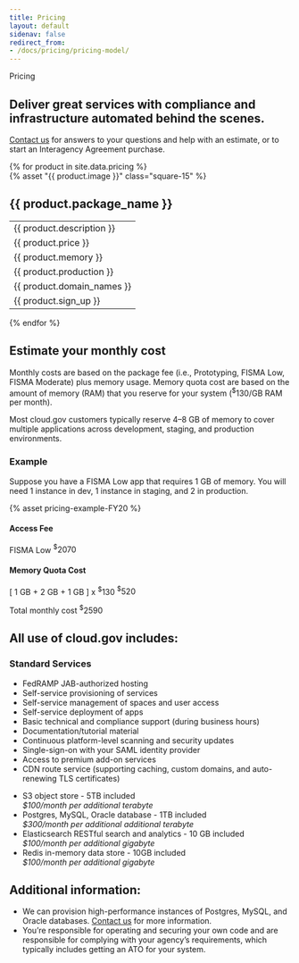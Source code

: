```yaml
---
title: Pricing
layout: default
sidenav: false
redirect_from:
- /docs/pricing/pricing-model/
---
```

<div class="usa-content bg-accent-warm-light">
   <section class="grid-container usa-section">
      <div class="grid-row grid-gap">
         <div class="tablet:grid-col-9">
            <p class="text-uppercase margin-bottom-0">Pricing</p>
            <h1 class="margin-top-1 font-sans-3xl">
               Deliver great services with compliance and infrastructure automated behind the scenes.
            </h1>
            <p class="usa-intro">
               <a href="{{site.mailto}}">Contact us</a> for answers to your questions and help with an estimate, or to start an Interagency Agreement purchase.
            </p>
         </div>
      </div>
   </section>
   <section class="grid-container usa-section">
      <div class="grid-row products-pricing">
         {% for product in site.data.pricing %}
         <div class="desktop:grid-col">
            <div class="intro">
               {% asset "{{ product.image }}" class="square-15" %}
               <h2>{{ product.package_name }}</h2>
            </div>
            <table class="usa-table usa-table--borderless">
               <tbody>
                  <tr>
                     <td class="intro-info">
                        {{ product.description }}
                     </td>
                  </tr>
                  <tr>
                     <td class="intro-info">
                        {{ product.price }}
                     </td>
                  </tr>
                  <tr>
                     <td class="small-info">
                        {{ product.memory }}
                     </td>
                  </tr>
                  <tr>
                     <td class="small-info">
                        {{ product.production }}
                     </td>
                  </tr>
                  <tr>
                     <td class="small-info">
                        {{ product.domain_names }}
                     </td>
                  </tr>
                  <tr>
                     <td>
                        <span class="font-sans-2xs">{{ product.sign_up }}</span>
                     </td>
                  </tr>
               </tbody>
            </table>
         </div>
         {% endfor %}
      </div>
   </section>
   <section class="grid-container usa-section">
      <div class="grid-row grid-gap">
         <div class="tablet:grid-col-7 pricing-calculations usa-prose">
            <a href="#estimate-your-monthly-cost"></a>
            <h2 id="estimate-your-monthly-cost">Estimate your monthly cost</h2>
            <p>
               Monthly costs are based on the package fee (i.e., Prototyping, FISMA Low, FISMA Moderate) plus memory usage. Memory quota cost are based on the amount of memory (RAM) that you reserve for your system (<sup>$</sup>130/GB RAM per month).
            </p>
            <p class="footnote">
               Most cloud.gov customers typically reserve 4–8 GB of memory to cover multiple applications across development, staging, and production environments.
            </p>
            <h3>Example</h3>
            <p>
               Suppose you have a FISMA Low app that requires 1 GB of memory. You will need 1 instance in dev, 1 instance in staging, and 2 in production.
            </p>
         </div>
      </div>
      <div class="grid-row grid-gap">
         <div class="diagram tablet:grid-col margin-y-5">
            {% asset pricing-example-FY20 %}
         </div>
      </div>
      <div class="grid-row grid-gap">
         <div class="tablet:grid-col-6 pricing-calculations usa-prose">
            <h4>
               Access Fee
            </h4>
            <p class="pricing-line-item">
               FISMA Low <span><sup>$</sup>2070</span>
            </p>
            <h4>
               Memory Quota Cost
            </h4>
            <p class="pricing-line-item">
               [ 1 GB + 2 GB + 1 GB ] x <sup>$</sup>130 <span><sup>$</sup>520</span>
            </p>
            <p class="pricing-total">
               Total monthly cost <span><sup>$</sup>2590</span>
            </p>
         </div>
      </div>
   </section>
   <section class="usa-section grid-container">
      <div class="grid-row grid-gap">
         <div class="tablet:grid-col-7 usa-prose">
            <h2>All use of cloud.gov includes:</h2>
            <h3>Standard Services</h3>
         </div>
      </div>
      <div class="grid-row grid-gap">
         <div class="tablet:grid-col-6 usa-prose">
            <ul class="column-single">
               <li>
                  FedRAMP JAB-authorized hosting
               </li>
               <li>
                  Self-service provisioning of services
               </li>
               <li>
                  Self-service management of spaces and user access
               </li>
               <li>
                  Self-service deployment of apps
               </li>
               <li>
                  Basic technical and compliance support (during business hours)
               </li>
               <li>
                  Documentation/tutorial material
               </li>
               <li>
                  Continuous platform-level scanning and security updates
               </li>
               <li>
                  Single-sign-on with your SAML identity provider
               </li>
               <li>
                  Access to premium add-on services
               </li>
               <li>
                  CDN route service (supporting caching, custom domains, and auto-renewing TLS certificates)
               </li>
            </ul>
         </div>
         <div class="tablet:grid-col-6 usa-prose">
            <ul class="column-single">
               <li>
                  S3 object store -  5TB included<br><i>  $100/month per additional terabyte</i>
               </li>
               <li>
                  Postgres, MySQL, Oracle database - 1TB included<br><i>$300/month per additional additional terabyte</i>
               </li>
               <li>
                  Elasticsearch RESTful search and analytics - 10 GB included<br><i>$100/month per additional gigabyte</i>
               </li>
               <li>
                  Redis in-memory data store - 10GB included<br><i>$100/month per additional gigabyte</i>
               </li>
            </ul>
         </div>
      </div>
   </section>
   <section class="usa-section">
      <div class="grid-container">
         <div class="grid-row grid-gap">
            <div class="tablet:grid-col-7 usa-prose">
               <h2>Additional information:</h2>
               <ul class="column-single">
                  <li>
                     We can provision high-performance instances of Postgres, MySQL, and Oracle databases. <a href="mailto:inquiries@cloud.gov">Contact us</a> for more information.
                  </li>
                  <li>
                     You’re responsible for operating and securing your own code and are responsible for complying with your agency’s requirements, which typically includes getting an ATO for your system.
                  </li>
               </ul>
            </div>
         </div>
      </div>
   </section>
</div>